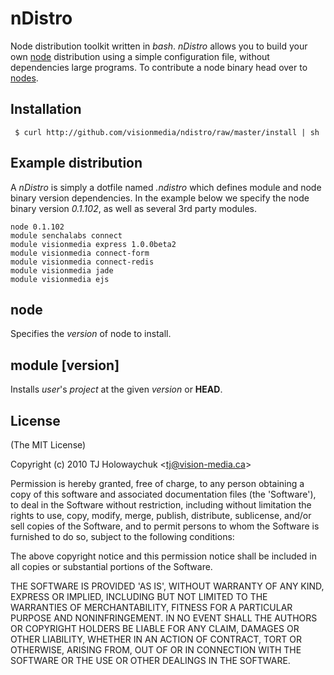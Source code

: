 
# nDistro

 Node distribution toolkit written in _bash_. _nDistro_ allows you to build your own
 [node](http://nodejs.org) distribution using a simple configuration file, without 
dependencies large programs. To contribute a node binary head over to [nodes](http://github.com/visionmedia/nodes).

## Installation

     $ curl http://github.com/visionmedia/ndistro/raw/master/install | sh

## Example distribution

 A _nDistro_ is simply a dotfile named _.ndistro_ which defines
 module and node binary version dependencies. In the example
below we specify the node binary version _0.1.102_, as well as
several 3rd party modules.

	node 0.1.102
	module senchalabs connect
	module visionmedia express 1.0.0beta2
	module visionmedia connect-form
	module visionmedia connect-redis
	module visionmedia jade
	module visionmedia ejs

## node <version>

  Specifies the _version_ of node to install.

## module <user> <project> [version]
	
  Installs _user_'s _project_ at the given _version_ or **HEAD**.

## License

(The MIT License)

Copyright (c) 2010 TJ Holowaychuk &lt;tj@vision-media.ca&gt;

Permission is hereby granted, free of charge, to any person obtaining
a copy of this software and associated documentation files (the
'Software'), to deal in the Software without restriction, including
without limitation the rights to use, copy, modify, merge, publish,
distribute, sublicense, and/or sell copies of the Software, and to
permit persons to whom the Software is furnished to do so, subject to
the following conditions:

The above copyright notice and this permission notice shall be
included in all copies or substantial portions of the Software.

THE SOFTWARE IS PROVIDED 'AS IS', WITHOUT WARRANTY OF ANY KIND,
EXPRESS OR IMPLIED, INCLUDING BUT NOT LIMITED TO THE WARRANTIES OF
MERCHANTABILITY, FITNESS FOR A PARTICULAR PURPOSE AND NONINFRINGEMENT.
IN NO EVENT SHALL THE AUTHORS OR COPYRIGHT HOLDERS BE LIABLE FOR ANY
CLAIM, DAMAGES OR OTHER LIABILITY, WHETHER IN AN ACTION OF CONTRACT,
TORT OR OTHERWISE, ARISING FROM, OUT OF OR IN CONNECTION WITH THE
SOFTWARE OR THE USE OR OTHER DEALINGS IN THE SOFTWARE.
